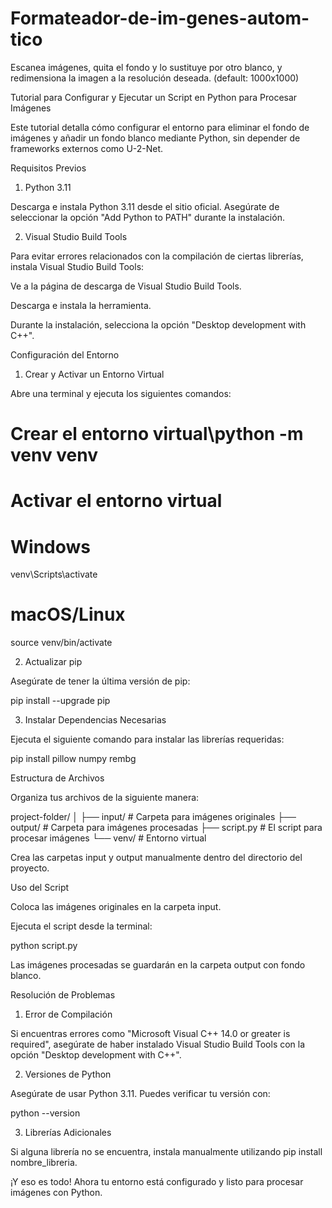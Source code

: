 # Formateador-de-im-genes-autom-tico
Escanea imágenes, quita el fondo y lo sustituye por otro blanco, y redimensiona la imagen a la resolución deseada. (default: 1000x1000)

Tutorial para Configurar y Ejecutar un Script en Python para Procesar Imágenes

Este tutorial detalla cómo configurar el entorno para eliminar el fondo de imágenes y añadir un fondo blanco mediante Python, sin depender de frameworks externos como U-2-Net.

Requisitos Previos

1. Python 3.11

Descarga e instala Python 3.11 desde el sitio oficial. Asegúrate de seleccionar la opción "Add Python to PATH" durante la instalación.

2. Visual Studio Build Tools

Para evitar errores relacionados con la compilación de ciertas librerías, instala Visual Studio Build Tools:

Ve a la página de descarga de Visual Studio Build Tools.

Descarga e instala la herramienta.

Durante la instalación, selecciona la opción "Desktop development with C++".

Configuración del Entorno

1. Crear y Activar un Entorno Virtual

Abre una terminal y ejecuta los siguientes comandos:

# Crear el entorno virtual\python -m venv venv

# Activar el entorno virtual
# Windows
venv\Scripts\activate

# macOS/Linux
source venv/bin/activate

2. Actualizar pip

Asegúrate de tener la última versión de pip:

pip install --upgrade pip

3. Instalar Dependencias Necesarias

Ejecuta el siguiente comando para instalar las librerías requeridas:

pip install pillow numpy rembg

Estructura de Archivos

Organiza tus archivos de la siguiente manera:

project-folder/
│
├── input/              # Carpeta para imágenes originales
├── output/             # Carpeta para imágenes procesadas
├── script.py           # El script para procesar imágenes
└── venv/               # Entorno virtual

Crea las carpetas input y output manualmente dentro del directorio del proyecto.

Uso del Script

Coloca las imágenes originales en la carpeta input.

Ejecuta el script desde la terminal:

python script.py

Las imágenes procesadas se guardarán en la carpeta output con fondo blanco.

Resolución de Problemas

1. Error de Compilación

Si encuentras errores como "Microsoft Visual C++ 14.0 or greater is required", asegúrate de haber instalado Visual Studio Build Tools con la opción "Desktop development with C++".

2. Versiones de Python

Asegúrate de usar Python 3.11. Puedes verificar tu versión con:

python --version

3. Librerías Adicionales

Si alguna librería no se encuentra, instala manualmente utilizando pip install nombre_libreria.

¡Y eso es todo! Ahora tu entorno está configurado y listo para procesar imágenes con Python.
